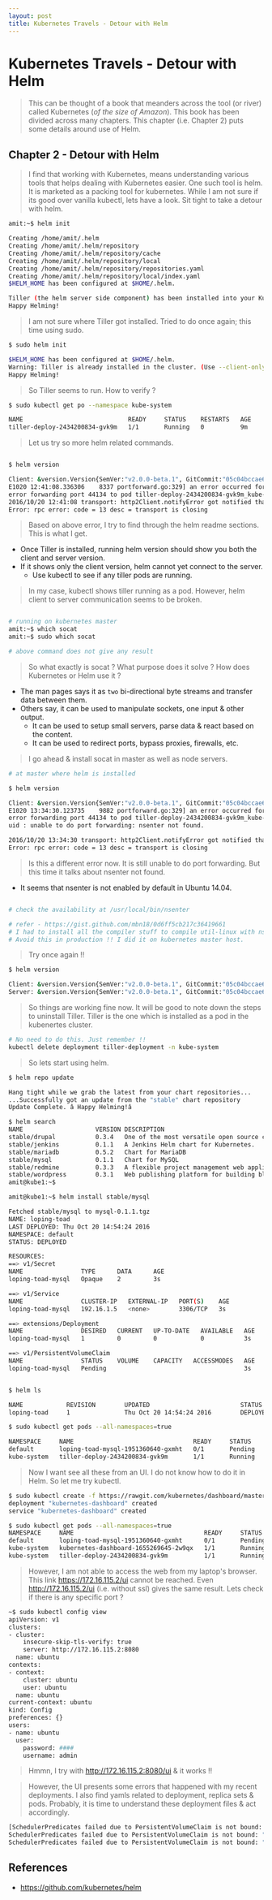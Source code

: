 ```yaml
---
layout: post
title: Kubernetes Travels - Detour with Helm
---
```


# Kubernetes Travels - Detour with Helm 

> This can be thought of a book that meanders across the tool (or river) called 
Kubernetes (*of the size of Amazon*). This book has been divided across many chapters.
This chapter (i.e. Chapter 2) puts some details around use of Helm.

## Chapter 2 - Detour with Helm

> I find that working with Kubernetes, means understanding various tools that helps
dealing with Kubernetes easier. One such tool is helm. It is marketed as a packing tool
for kubernetes. While I am not sure if its good over vanilla kubectl, lets have a look.
Sit tight to take a detour with helm.

```bash
amit:~$ helm init

Creating /home/amit/.helm
Creating /home/amit/.helm/repository
Creating /home/amit/.helm/repository/cache
Creating /home/amit/.helm/repository/local
Creating /home/amit/.helm/repository/repositories.yaml
Creating /home/amit/.helm/repository/local/index.yaml
$HELM_HOME has been configured at $HOME/.helm.

Tiller (the helm server side component) has been installed into your Kubernetes Cluster.
Happy Helming!
```

> I am not sure where Tiller got installed. Tried to do once again; this time using sudo.

```bash
$ sudo helm init

$HELM_HOME has been configured at $HOME/.helm.
Warning: Tiller is already installed in the cluster. (Use --client-only to suppress this message.)
Happy Helming!
```

> So Tiller seems to run. How to verify ?

```bash
$ sudo kubectl get po --namespace kube-system

NAME                             READY     STATUS    RESTARTS   AGE
tiller-deploy-2434200834-gvk9m   1/1       Running   0          9m

```

> Let us try so more helm related commands.

```bash

$ helm version

Client: &version.Version{SemVer:"v2.0.0-beta.1", GitCommit:"05c04bccae63c6392ec0cb0e27790650167279f0", GitTreeState:"clean"}
E1020 12:41:08.336306    8337 portforward.go:329] an error occurred forwarding 33701 -> 44134: 
error forwarding port 44134 to pod tiller-deploy-2434200834-gvk9m_kube-system, uid : unable to do port forwarding: socat not found.
2016/10/20 12:41:08 transport: http2Client.notifyError got notified that the client transport was broken EOF.
Error: rpc error: code = 13 desc = transport is closing

```

> Based on above error, I try to find through the helm readme sections. This is what I get.

- Once Tiller is installed, running helm version should show you both the client and server version. 
- If it shows only the client version, helm cannot yet connect to the server. 
  - Use kubectl to see if any tiller pods are running.

> In my case, kubectl shows tiller running as a pod. However, helm client to server communication seems to be broken.

```bash

# running on kubernetes master 
amit:~$ which socat
amit:~$ sudo which socat

# above command does not give any result
```

> So what exactly is socat ? What purpose does it solve ? How does Kubernetes or Helm use it ?

- The man pages says it as `two` bi-directional byte streams and transfer data between them.
- Others say, it can be used to manipulate sockets, one input & other output.
  - It can be used to setup small servers, parse data & react based on the content.
  - It can be used to redirect ports, bypass proxies, firewalls, etc.

> I go ahead & install socat in master as well as node servers.

```bash
# at master where helm is installed

$ helm version

Client: &version.Version{SemVer:"v2.0.0-beta.1", GitCommit:"05c04bccae63c6392ec0cb0e27790650167279f0", GitTreeState:"clean"}
E1020 13:34:30.123735    9882 portforward.go:329] an error occurred forwarding 44359 -> 44134:
error forwarding port 44134 to pod tiller-deploy-2434200834-gvk9m_kube-system, 
uid : unable to do port forwarding: nsenter not found.

2016/10/20 13:34:30 transport: http2Client.notifyError got notified that the client transport was broken EOF.
Error: rpc error: code = 13 desc = transport is closing
```

> Is this a different error now. It is still unable to do port forwarding. But this time it talks
about nsenter not found.

- It seems that nsenter is not enabled by default in Ubuntu 14.04.

```bash

# check the availability at /usr/local/bin/nsenter

# refer - https://gist.github.com/mbn18/0d6ff5cb217c36419661
# I had to install all the compiler stuff to compile util-linux with nsenter
# Avoid this in production !! I did it on kubernetes master host.
```

> Try once again !!

```bash
$ helm version

Client: &version.Version{SemVer:"v2.0.0-beta.1", GitCommit:"05c04bccae63c6392ec0cb0e27790650167279f0", GitTreeState:"clean"}
Server: &version.Version{SemVer:"v2.0.0-beta.1", GitCommit:"05c04bccae63c6392ec0cb0e27790650167279f0", GitTreeState:"clean"}
```

> So things are working fine now. It will be good to note down the steps to uninstall Tiller. Tiller is the one
which is installed as a pod in the kubenertes cluster.

```bash
# No need to do this. Just remember !!
kubectl delete deployment tiller-deployment -n kube-system
```

> So lets start using helm.

```bash
$ helm repo update

Hang tight while we grab the latest from your chart repositories...
...Successfully got an update from the "stable" chart repository
Update Complete. â Happy Helming!â

$ helm search
NAME                    VERSION DESCRIPTION
stable/drupal           0.3.4   One of the most versatile open source content m...
stable/jenkins          0.1.1   A Jenkins Helm chart for Kubernetes.
stable/mariadb          0.5.2   Chart for MariaDB
stable/mysql            0.1.1   Chart for MySQL
stable/redmine          0.3.3   A flexible project management web application.
stable/wordpress        0.3.1   Web publishing platform for building blogs and ...
amit@kube1:~$

amit@kube1:~$ helm install stable/mysql

Fetched stable/mysql to mysql-0.1.1.tgz
NAME: loping-toad
LAST DEPLOYED: Thu Oct 20 14:54:24 2016
NAMESPACE: default
STATUS: DEPLOYED

RESOURCES:
==> v1/Secret
NAME                TYPE      DATA      AGE
loping-toad-mysql   Opaque    2         3s

==> v1/Service
NAME                CLUSTER-IP   EXTERNAL-IP   PORT(S)    AGE
loping-toad-mysql   192.16.1.5   <none>        3306/TCP   3s

==> extensions/Deployment
NAME                DESIRED   CURRENT   UP-TO-DATE   AVAILABLE   AGE
loping-toad-mysql   1         0         0            0           3s

==> v1/PersistentVolumeClaim
NAME                STATUS    VOLUME    CAPACITY   ACCESSMODES   AGE
loping-toad-mysql   Pending                                      3s

```

```bash

$ helm ls

NAME            REVISION        UPDATED                         STATUS          CHART
loping-toad     1               Thu Oct 20 14:54:24 2016        DEPLOYED        mysql-0.1.1

$ sudo kubectl get pods --all-namespaces=true

NAMESPACE     NAME                                 READY     STATUS    RESTARTS   AGE
default       loping-toad-mysql-1951360640-gxmht   0/1       Pending   0          18m
kube-system   tiller-deploy-2434200834-gvk9m       1/1       Running   0          2h

```

> Now I want see all these from an UI. I do not know how to do it in Helm.
So let me try kubectl.

```bash
$ sudo kubectl create -f https://rawgit.com/kubernetes/dashboard/master/src/deploy/kubernetes-dashboard.yaml
deployment "kubernetes-dashboard" created
service "kubernetes-dashboard" created

$ sudo kubectl get pods --all-namespaces=true
NAMESPACE     NAME                                    READY     STATUS    RESTARTS   AGE
default       loping-toad-mysql-1951360640-gxmht      0/1       Pending   0          33m
kube-system   kubernetes-dashboard-1655269645-2w9qx   1/1       Running   0          1m
kube-system   tiller-deploy-2434200834-gvk9m          1/1       Running   0          3h

```

> However, I am not able to access the web from my laptop's browser. This link https://172.16.115.2/ui
cannot be reached. Even http://172.16.115.2/ui (i.e. without ssl) gives the same result.  Lets check if there is
any specific port ?

```bash
~$ sudo kubectl config view
apiVersion: v1
clusters:
- cluster:
    insecure-skip-tls-verify: true
    server: http://172.16.115.2:8080
  name: ubuntu
contexts:
- context:
    cluster: ubuntu
    user: ubuntu
  name: ubuntu
current-context: ubuntu
kind: Config
preferences: {}
users:
- name: ubuntu
  user:
    password: ####
    username: admin
```

> Hmmn, I try with http://172.16.115.2:8080/ui & it works !!

> However, the UI presents some errors that happened with my recent deployments. I also find yamls related to
deployment, replica sets & pods. Probably, it is time to understand these deployment files & act accordingly.

```bash
[SchedulerPredicates failed due to PersistentVolumeClaim is not bound: "loping-toad-mysql", which is unexpected., 
SchedulerPredicates failed due to PersistentVolumeClaim is not bound: "loping-toad-mysql", which is unexpected., 
SchedulerPredicates failed due to PersistentVolumeClaim is not bound: "loping-toad-mysql", which is unexpected.]
```

## References

- https://github.com/kubernetes/helm
